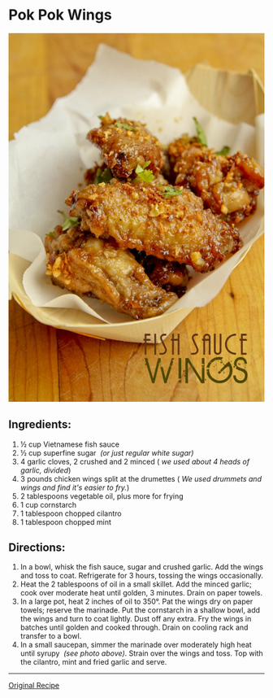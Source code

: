 # Pok Pok Wings
![fish_sauce_wings.png](images\fish_sauce_wings.png)


## Ingredients:

1. ½ cup Vietnamese fish sauce  
2. ½ cup superfine sugar  _(or just regular white sugar)_  
3. 4 garlic cloves, 2 crushed and 2 minced ( _we used about 4 heads of garlic, divided_)
4. 3 pounds chicken wings split at the drumettes ( _We used drummets and wings and find it's easier to fry._)
5. 2 tablespoons vegetable oil, plus more for frying  
6. 1 cup cornstarch  
7. 1 tablespoon chopped cilantro  
8. 1 tablespoon chopped mint
 
## Directions:

1. In a bowl, whisk the fish sauce, sugar and crushed garlic. Add the wings and toss to coat. Refrigerate for 3 hours, tossing the wings occasionally.
2. Heat the 2 tablespoons of oil in a small skillet. Add the minced garlic; cook over moderate heat until golden, 3 minutes. Drain on paper towels.
3. In a large pot, heat 2 inches of oil to 350°. Pat the wings dry on paper towels; reserve the marinade. Put the cornstarch in a shallow bowl, add the wings and turn to coat lightly. Dust off any extra. Fry the wings in batches until golden and cooked through. Drain on cooling rack and transfer to a bowl.
4. In a small saucepan, simmer the marinade over moderately high heat until syrupy  _(see photo above)_. Strain over the wings and toss. Top with the cilantro, mint and fried garlic and serve.

* * *

[Original Recipe](http://www.theravenouscouple.com/2013/02/fish-sauce-wings-pok-pok-wings-recipe.html)
